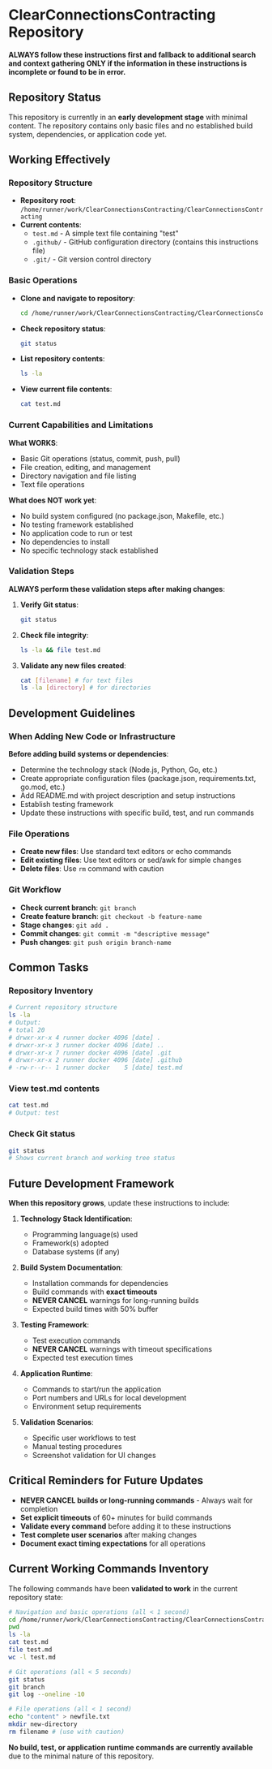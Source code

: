 # ClearConnectionsContracting Repository

**ALWAYS follow these instructions first and fallback to additional search and context gathering ONLY if the information in these instructions is incomplete or found to be in error.**

## Repository Status

This repository is currently in an **early development stage** with minimal content. The repository contains only basic files and no established build system, dependencies, or application code yet.

## Working Effectively

### Repository Structure
- **Repository root**: `/home/runner/work/ClearConnectionsContracting/ClearConnectionsContracting`
- **Current contents**: 
  - `test.md` - A simple text file containing "test"
  - `.github/` - GitHub configuration directory (contains this instructions file)
  - `.git/` - Git version control directory

### Basic Operations
- **Clone and navigate to repository**:
  ```bash
  cd /home/runner/work/ClearConnectionsContracting/ClearConnectionsContracting
  ```

- **Check repository status**:
  ```bash
  git status
  ```

- **List repository contents**:
  ```bash
  ls -la
  ```

- **View current file contents**:
  ```bash
  cat test.md
  ```

### Current Capabilities and Limitations

**What WORKS**:
- Basic Git operations (status, commit, push, pull)
- File creation, editing, and management
- Directory navigation and file listing
- Text file operations

**What does NOT work yet**:
- No build system configured (no package.json, Makefile, etc.)
- No testing framework established
- No application code to run or test
- No dependencies to install
- No specific technology stack established

### Validation Steps

**ALWAYS perform these validation steps after making changes**:

1. **Verify Git status**:
   ```bash
   git status
   ```
   
2. **Check file integrity**:
   ```bash
   ls -la && file test.md
   ```

3. **Validate any new files created**:
   ```bash
   cat [filename] # for text files
   ls -la [directory] # for directories
   ```

## Development Guidelines

### When Adding New Code or Infrastructure

**Before adding build systems or dependencies**:
- Determine the technology stack (Node.js, Python, Go, etc.)
- Create appropriate configuration files (package.json, requirements.txt, go.mod, etc.)
- Add README.md with project description and setup instructions
- Establish testing framework
- Update these instructions with specific build, test, and run commands

### File Operations
- **Create new files**: Use standard text editors or echo commands
- **Edit existing files**: Use text editors or sed/awk for simple changes
- **Delete files**: Use `rm` command with caution

### Git Workflow
- **Check current branch**: `git branch`
- **Create feature branch**: `git checkout -b feature-name`
- **Stage changes**: `git add .`
- **Commit changes**: `git commit -m "descriptive message"`
- **Push changes**: `git push origin branch-name`

## Common Tasks

### Repository Inventory
```bash
# Current repository structure
ls -la
# Output:
# total 20
# drwxr-xr-x 4 runner docker 4096 [date] .
# drwxr-xr-x 3 runner docker 4096 [date] ..
# drwxr-xr-x 7 runner docker 4096 [date] .git
# drwxr-xr-x 2 runner docker 4096 [date] .github
# -rw-r--r-- 1 runner docker    5 [date] test.md
```

### View test.md contents
```bash
cat test.md
# Output: test
```

### Check Git status
```bash
git status
# Shows current branch and working tree status
```

## Future Development Framework

**When this repository grows**, update these instructions to include:

1. **Technology Stack Identification**:
   - Programming language(s) used
   - Framework(s) adopted
   - Database systems (if any)

2. **Build System Documentation**:
   - Installation commands for dependencies
   - Build commands with **exact timeouts**
   - **NEVER CANCEL** warnings for long-running builds
   - Expected build times with 50% buffer

3. **Testing Framework**:
   - Test execution commands
   - **NEVER CANCEL** warnings with timeout specifications
   - Expected test execution times

4. **Application Runtime**:
   - Commands to start/run the application
   - Port numbers and URLs for local development
   - Environment setup requirements

5. **Validation Scenarios**:
   - Specific user workflows to test
   - Manual testing procedures
   - Screenshot validation for UI changes

## Critical Reminders for Future Updates

- **NEVER CANCEL builds or long-running commands** - Always wait for completion
- **Set explicit timeouts** of 60+ minutes for build commands
- **Validate every command** before adding it to these instructions
- **Test complete user scenarios** after making changes
- **Document exact timing expectations** for all operations

## Current Working Commands Inventory

The following commands have been **validated to work** in the current repository state:

```bash
# Navigation and basic operations (all < 1 second)
cd /home/runner/work/ClearConnectionsContracting/ClearConnectionsContracting
pwd
ls -la
cat test.md
file test.md
wc -l test.md

# Git operations (all < 5 seconds)
git status
git branch
git log --oneline -10

# File operations (all < 1 second)
echo "content" > newfile.txt
mkdir new-directory
rm filename # (use with caution)
```

**No build, test, or application runtime commands are currently available** due to the minimal nature of this repository.